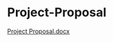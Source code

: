 # Project-Proposal
[Project Proposal.docx](https://docs.google.com/document/d/1P-lUaVXOzxEUqOiXUwURRULuf00wNly5J4kTshQdOCA/edit)
